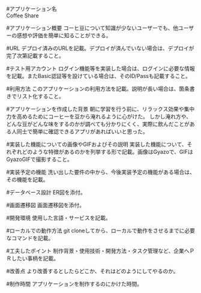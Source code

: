 #アプリケーション名	
Coffee Share

#アプリケーション概要
コーヒ豆について知識が少ないユーザーでも、他ユーザーの感想や評価を簡単に知ることができる。

#URL
デプロイ済みのURLを記載。デプロイが済んでいない場合は、デプロイが完了次第記載すること。

#テスト用アカウント
ログイン機能等を実装した場合は、ログインに必要な情報を記載。またBasic認証等を設けている場合は、そのID/Passも記載すること。

#利用方法
このアプリケーションの利用方法を記載。説明が長い場合は、箇条書きでリスト化すること。

#アプリケーションを作成した背景
朝に学習を行う前に、リラックス効果や集中力を高めるためにコーヒーを豆から淹れるように心がけた。
しかし淹れ方や、どんな豆がどんな味をするのかが調べても分かりにくく、実際に飲んだことがある人同士で簡単に確認できるアプリがあればいいと思った。

#実装した機能についての画像やGIFおよびその説明
実装した機能について、それぞれどのような特徴があるのかを列挙する形で記載。画像はGyazoで、GIFはGyazoGIFで撮影すること。

#実装予定の機能
洗い出した要件の中から、今後実装予定の機能がある場合は、その機能を記載。

#データベース設計
ER図を添付。

#画面遷移図
画面遷移図を添付。

#開発環境
使用した言語・サービスを記載。

#ローカルでの動作方法
git cloneしてから、ローカルで動作をさせるまでに必要なコマンドを記載。

#工夫したポイント
制作背景・使用技術・開発方法・タスク管理など、企業へＰＲしたい事柄を記載。

#改善点
より改善するとしたらどこか、それはどのようにしてやるのか。

#制作時間
アプリケーションを制作するのにかけた時間。
